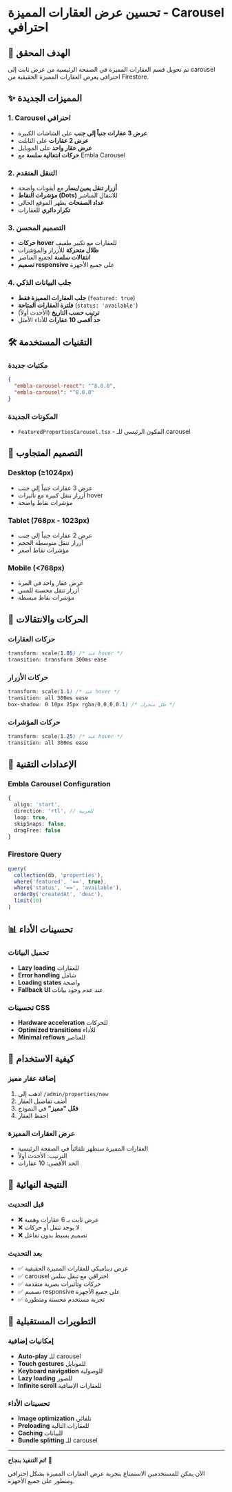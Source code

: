 # تحسين عرض العقارات المميزة - Carousel احترافي

## 🎯 الهدف المحقق

تم تحويل قسم العقارات المميزة في الصفحة الرئيسية من عرض ثابت إلى carousel احترافي يعرض العقارات المميزة الحقيقية من Firestore.

## ✨ المميزات الجديدة

### 1. Carousel احترافي
- **عرض 3 عقارات جنباً إلى جنب** على الشاشات الكبيرة
- **عرض 2 عقارات** على التابلت
- **عرض عقار واحد** على الموبايل
- **حركات انتقالية سلسة** مع Embla Carousel

### 2. التنقل المتقدم
- **أزرار تنقل يمين/يسار** مع أيقونات واضحة
- **مؤشرات النقاط (Dots)** للانتقال المباشر
- **عداد الصفحات** يظهر الموقع الحالي
- **تكرار دائري** للعقارات

### 3. التصميم المحسن
- **حركات hover** للعقارات مع تكبير طفيف
- **ظلال متحركة** للأزرار والمؤشرات
- **انتقالات سلسة** لجميع العناصر
- **تصميم responsive** على جميع الأجهزة

### 4. جلب البيانات الذكي
- **جلب العقارات المميزة فقط** (`featured: true`)
- **فلترة العقارات المتاحة** (`status: 'available'`)
- **ترتيب حسب التاريخ** (الأحدث أولاً)
- **حد أقصى 10 عقارات** للأداء الأمثل

## 🛠️ التقنيات المستخدمة

### مكتبات جديدة
```json
{
  "embla-carousel-react": "^8.0.0",
  "embla-carousel": "^8.0.0"
}
```

### المكونات الجديدة
- `FeaturedPropertiesCarousel.tsx` - المكون الرئيسي للـ carousel

## 📱 التصميم المتجاوب

### Desktop (≥1024px)
- عرض 3 عقارات جنباً إلى جنب
- أزرار تنقل كبيرة مع تأثيرات hover
- مؤشرات نقاط واضحة

### Tablet (768px - 1023px)
- عرض 2 عقارات جنباً إلى جنب
- أزرار تنقل متوسطة الحجم
- مؤشرات نقاط أصغر

### Mobile (<768px)
- عرض عقار واحد في المرة
- أزرار تنقل محسنة للمس
- مؤشرات نقاط مبسطة

## 🎨 الحركات والانتقالات

### حركات العقارات
```css
transform: scale(1.05) /* عند hover */
transition: transform 300ms ease
```

### حركات الأزرار
```css
transform: scale(1.1) /* عند hover */
transition: all 300ms ease
box-shadow: 0 10px 25px rgba(0,0,0,0.1) /* ظل متحرك */
```

### حركات المؤشرات
```css
transform: scale(1.25) /* عند hover */
transition: all 300ms ease
```

## 🔧 الإعدادات التقنية

### Embla Carousel Configuration
```typescript
{
  align: 'start',
  direction: 'rtl', // للعربية
  loop: true,
  skipSnaps: false,
  dragFree: false
}
```

### Firestore Query
```typescript
query(
  collection(db, 'properties'),
  where('featured', '==', true),
  where('status', '==', 'available'),
  orderBy('createdAt', 'desc'),
  limit(10)
)
```

## 📊 تحسينات الأداء

### تحميل البيانات
- **Lazy loading** للعقارات
- **Error handling** شامل
- **Loading states** واضحة
- **Fallback UI** عند عدم وجود بيانات

### تحسينات CSS
- **Hardware acceleration** للحركات
- **Optimized transitions** للأداء
- **Minimal reflows** للعناصر

## 🚀 كيفية الاستخدام

### إضافة عقار مميز
1. اذهب إلى `/admin/properties/new`
2. أضف تفاصيل العقار
3. **فعّل "مميز"** في النموذج
4. احفظ العقار

### عرض العقارات المميزة
- العقارات المميزة ستظهر تلقائياً في الصفحة الرئيسية
- الترتيب: الأحدث أولاً
- الحد الأقصى: 10 عقارات

## 🎉 النتيجة النهائية

### قبل التحديث
- ❌ عرض ثابت بـ 6 عقارات وهمية
- ❌ لا يوجد تنقل أو حركات
- ❌ تصميم بسيط بدون تفاعل

### بعد التحديث
- ✅ عرض ديناميكي للعقارات المميزة الحقيقية
- ✅ carousel احترافي مع تنقل سلس
- ✅ حركات وتأثيرات بصرية متقدمة
- ✅ تصميم responsive على جميع الأجهزة
- ✅ تجربة مستخدم محسنة ومتطورة

## 🔮 التطويرات المستقبلية

### إمكانيات إضافية
- **Auto-play** للـ carousel
- **Touch gestures** للموبايل
- **Keyboard navigation** للوصولية
- **Lazy loading** للصور
- **Infinite scroll** للعقارات الإضافية

### تحسينات الأداء
- **Image optimization** تلقائي
- **Preloading** للعقارات التالية
- **Caching** للبيانات
- **Bundle splitting** للـ carousel

---

**تم التنفيذ بنجاح! 🎊**

الآن يمكن للمستخدمين الاستمتاع بتجربة عرض العقارات المميزة بشكل احترافي ومتطور على جميع الأجهزة.
